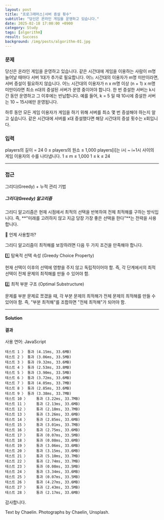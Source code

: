 ```yaml
---
layout: post
title: "프로그래머스|서버 증설 횟수"
subtitle: "당신은 온라인 게임을 운영하고 있습니다."
date: 2025-02-18 17:00:00 +0900
category: Study
tags: [algorithm]
result: Success
background: /img/posts/algorithm-01.jpg
---
```

### 문제
당신은 온라인 게임을 운영하고 있습니다. 같은 시간대에 게임을 이용하는 사람이 m명 늘어날 때마다 서버 1대가 추가로 필요합니다. 어느 시간대의 이용자가 m명 미만이라면, 서버 증설이 필요하지 않습니다. 어느 시간대의 이용자가 n x m명 이상 (n + 1) x m명 미만이라면 최소 n대의 증설된 서버가 운영 중이어야 합니다. 한 번 증설한 서버는 k시간 동안 운영하고 그 이후에는 반납합니다. 예를 들어, k = 5 일 때 10시에 증설한 서버는 10 ~ 15시에만 운영됩니다.

하루 동안 모든 게임 이용자가 게임을 하기 위해 서버를 최소 몇 번 증설해야 하는지 알고 싶습니다. 같은 시간대에 서버를 x대 증설했다면 해당 시간대의 증설 횟수는 x회입니다.

### 입력
players의 길이 = 24
0 ≤ players의 원소 ≤ 1,000
players[i]는 i시 ~ i+1시 사이의 게임 이용자의 수를 나타냅니다.
1 ≤ m ≤ 1,000
1 ≤ k ≤ 24

***** 

### 접근
그리디(Greedy) + 누적 관리 기법

##### 그리디(Greedy) 알고리즘
그리디 알고리즘은 현재 시점에서 최적의 선택을 반복하여 전체 최적해를 구하는 방식입니다.
즉, **"미래를 고려하지 않고 지금 당장 가장 좋은 선택을 한다"**는 전략을 사용합니다.

🎯 언제 사용할까?

그리디 알고리즘이 최적해를 보장하려면 다음 두 가지 조건을 만족해야 합니다.


1️⃣ 탐욕적 선택 속성 (Greedy Choice Property)

현재 선택이 이후의 선택에 영향을 주지 않고 독립적이어야 함.
즉, 각 단계에서의 최적 선택이 전체 문제의 최적해를 만들 수 있어야 함.

2️⃣ 최적 부분 구조 (Optimal Substructure)

문제를 부분 문제로 쪼갰을 때, 각 부분 문제의 최적해가 전체 문제의 최적해를 만들 수 있어야 함.
즉, "부분 최적해"를 조합하면 "전체 최적해"가 되어야 함.

*****

#### Solution

<script src="https://gist.github.com/chaelin1211/9a1a1143a16e91d24f22044be5c9b2fa.js"></script>

#### 결과
사용 연어: JavaScript

```
테스트 1 〉	통과 (4.15ms, 33.6MB)
테스트 2 〉	통과 (3.06ms, 33.5MB)
테스트 3 〉	통과 (9.32ms, 33.6MB)
테스트 4 〉	통과 (2.53ms, 33.8MB)
테스트 5 〉	통과 (3.90ms, 33.5MB)
테스트 6 〉	통과 (3.72ms, 33.6MB)
테스트 7 〉	통과 (4.05ms, 33.7MB)
테스트 8 〉	통과 (2.85ms, 33.6MB)
테스트 9 〉	통과 (3.38ms, 33.7MB)
테스트 10 〉	통과 (3.22ms, 33.7MB)
테스트 11 〉	통과 (2.13ms, 33.6MB)
테스트 12 〉	통과 (2.18ms, 33.7MB)
테스트 13 〉	통과 (3.26ms, 33.6MB)
테스트 14 〉	통과 (2.85ms, 33.6MB)
테스트 15 〉	통과 (3.01ms, 33.7MB)
테스트 16 〉	통과 (2.75ms, 33.6MB)
테스트 17 〉	통과 (0.07ms, 33.5MB)
테스트 18 〉	통과 (0.08ms, 33.6MB)
테스트 19 〉	통과 (3.06ms, 33.6MB)
테스트 20 〉	통과 (3.15ms, 33.6MB)
테스트 21 〉	통과 (5.10ms, 33.7MB)
테스트 22 〉	통과 (2.74ms, 33.7MB)
테스트 23 〉	통과 (0.08ms, 33.5MB)
테스트 24 〉	통과 (3.34ms, 33.6MB)
테스트 25 〉	통과 (0.07ms, 33.5MB)
테스트 26 〉	통과 (4.27ms, 33.6MB)
테스트 27 〉	통과 (2.43ms, 33.5MB)
테스트 28 〉	통과 (2.17ms, 33.6MB)
```

감사합니다.

<p class = "placeholder">Text by Chaelin. Photographs by Chaelin, Unsplash.</p>
